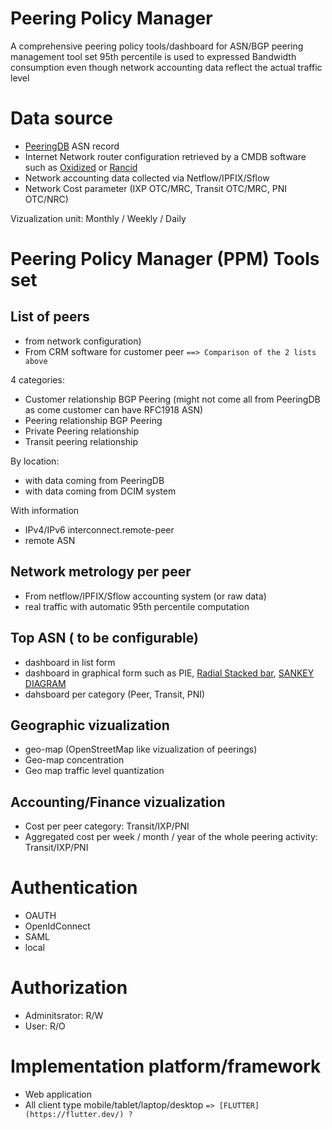# Peering Policy Manager
A comprehensive peering policy tools/dashboard for ASN/BGP peering management tool set
95th percentile is used to expressed Bandwidth consumption even though network accounting data reflect the actual traffic level

# Data source
* [PeeringDB](https://www.peeringdb.com/) ASN record
* Internet Network router configuration retrieved by a CMDB software such as [Oxidized](https://github.com/ytti/oxidized) or [Rancid](https://shrubbery.net/rancid/)
* Network accounting data collected via Netflow/IPFIX/Sflow
* Network Cost parameter (IXP OTC/MRC, Transit OTC/MRC, PNI OTC/NRC)

Vizualization unit: Monthly / Weekly / Daily

# Peering Policy Manager (PPM) Tools set
## List of peers 
* from network configuration)
* From CRM software for customer peer
`==> Comparison of the 2 lists above`

4 categories: 
* Customer relationship BGP Peering (might not come all from PeeringDB as come customer can have RFC1918 ASN)
* Peering relationship BGP Peering
* Private Peering relationship
* Transit peering relationship

By location: 
* with data coming from PeeringDB
* with data coming from DCIM system

With information
* IPv4/IPv6 interconnect.remote-peer
* remote ASN

## Network metrology per peer
* From netflow/IPFIX/Sflow accounting system (or raw data)
* real traffic with automatic 95th percentile computation

## Top <x> ASN (<x> to be configurable)
* dashboard in list form
* dashboard in graphical form such as PIE, [Radial Stacked bar](https://observablehq.com/@d3/radial-stacked-bar-chart), [SANKEY DIAGRAM](https://observablehq.com/@d3/sankey-diagram)
* dahsboard per category (Peer, Transit, PNI)

## Geographic vizualization
* geo-map (OpenStreetMap like vizualization of peerings)
* Geo-map concentration
* Geo map traffic level quantization

## Accounting/Finance vizualization
* Cost per peer category: Transit/IXP/PNI
* Aggregated cost per week / month / year of the whole peering activity: Transit/IXP/PNI

# Authentication
* OAUTH
* OpenIdConnect
* SAML
* local

# Authorization
* Adminitsrator: R/W
* User: R/O

# Implementation platform/framework
* Web application
* All client type mobile/tablet/laptop/desktop
`=> [FLUTTER](https://flutter.dev/) ?`
